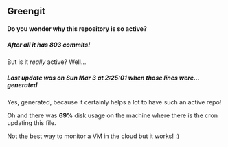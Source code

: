 ## Greengit

#### Do you wonder why this repository is so active?

##### After all it has 803 commits!

But is it *really* active? Well...

##### Last update was on Sun Mar 3 at 2:25:01 when those lines were... generated

Yes, generated, because it certainly helps a lot to have such an active repo!

Oh and there was **69%** disk usage on the machine
where there is the cron updating this file.

Not the best way to monitor a VM in the cloud but it works! :)
